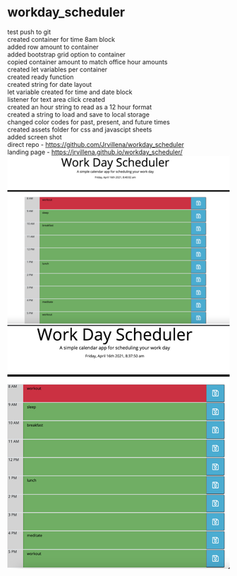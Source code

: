 # workday_scheduler<br>
test push to git<br>
created container for time 8am block<br>
added row amount to container<br>
added bootstrap grid option to container<br>
copied container amount to match office hour amounts<br>
created let variables per container<br>
created ready function<br>
created string for date layout<br>
let variable created for time and date block <br>
listener for text area click created<br>
created an hour string to read as a 12 hour format<br>
created a string to load and save to local storage<br>
changed color codes for past, present, and future times<br>
created assets folder for css and javascipt sheets<br>
added screen shot<br>
direct repo - https://github.com/Jrvillena/workday_scheduler<br>
landing page - https://jrvillena.github.io/workday_scheduler/<br>
![img](assets/images/screenshot_1.png)<br>
![img](assets/images/screenshot_2.png)<br>
